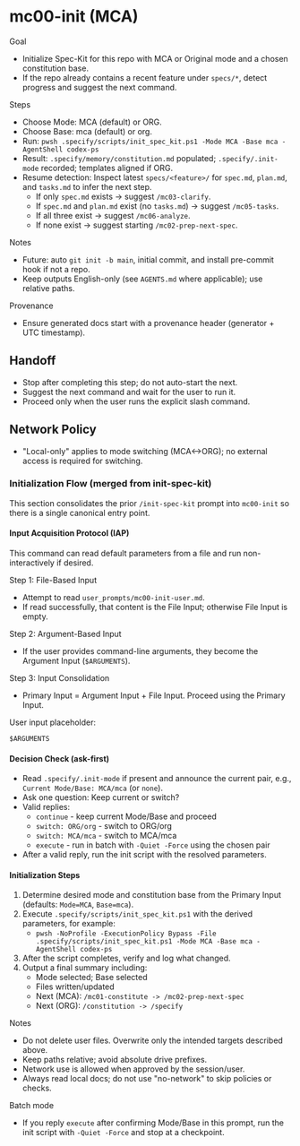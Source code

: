 # mc00-init (MCA)

Goal
- Initialize Spec-Kit for this repo with MCA or Original mode and a chosen constitution base.
- If the repo already contains a recent feature under `specs/*`, detect progress and suggest the next command.

Steps
- Choose Mode: MCA (default) or ORG.
- Choose Base: mca (default) or org.
- Run: `pwsh .specify/scripts/init_spec_kit.ps1 -Mode MCA -Base mca -AgentShell codex-ps`
- Result: `.specify/memory/constitution.md` populated; `.specify/.init-mode` recorded; templates aligned if ORG.
- Resume detection: Inspect latest `specs/<feature>/` for `spec.md`, `plan.md`, and `tasks.md` to infer the next step.
  - If only `spec.md` exists -> suggest `/mc03-clarify`.
  - If `spec.md` and `plan.md` exist (no `tasks.md`) -> suggest `/mc05-tasks`.
  - If all three exist -> suggest `/mc06-analyze`.
  - If none exist -> suggest starting `/mc02-prep-next-spec`.

Notes
- Future: auto `git init -b main`, initial commit, and install pre-commit hook if not a repo.
- Keep outputs English-only (see `AGENTS.md` where applicable); use relative paths.

Provenance
- Ensure generated docs start with a provenance header (generator + UTC timestamp).
## Handoff
- Stop after completing this step; do not auto-start the next.
- Suggest the next command and wait for the user to run it.
- Proceed only when the user runs the explicit slash command.

## Network Policy
- "Local-only" applies to mode switching (MCA<->ORG); no external access is required for switching.

### Initialization Flow (merged from init-spec-kit)

This section consolidates the prior `/init-spec-kit` prompt into `mc00-init` so there is a single canonical entry point.

#### Input Acquisition Protocol (IAP)
This command can read default parameters from a file and run non-interactively if desired.

Step 1: File-Based Input
- Attempt to read `user_prompts/mc00-init-user.md`.
- If read successfully, that content is the File Input; otherwise File Input is empty.

Step 2: Argument-Based Input
- If the user provides command-line arguments, they become the Argument Input (`$ARGUMENTS`).

Step 3: Input Consolidation
- Primary Input = Argument Input + File Input. Proceed using the Primary Input.

User input placeholder:
```
$ARGUMENTS
```

#### Decision Check (ask-first)
- Read `.specify/.init-mode` if present and announce the current pair, e.g., `Current Mode/Base: MCA/mca` (or `none`).
- Ask one question: Keep current or switch?
- Valid replies:
  - `continue` - keep current Mode/Base and proceed
  - `switch: ORG/org` - switch to ORG/org
  - `switch: MCA/mca` - switch to MCA/mca
  - `execute` - run in batch with `-Quiet -Force` using the chosen pair
- After a valid reply, run the init script with the resolved parameters.

#### Initialization Steps
1) Determine desired mode and constitution base from the Primary Input (defaults: `Mode=MCA`, `Base=mca`).
2) Execute `.specify/scripts/init_spec_kit.ps1` with the derived parameters, for example:
   - `pwsh -NoProfile -ExecutionPolicy Bypass -File .specify/scripts/init_spec_kit.ps1 -Mode MCA -Base mca -AgentShell codex-ps`
3) After the script completes, verify and log what changed.
4) Output a final summary including:
   - Mode selected; Base selected
   - Files written/updated
   - Next (MCA): `/mc01-constitute -> /mc02-prep-next-spec`
   - Next (ORG): `/constitution -> /specify`

Notes
- Do not delete user files. Overwrite only the intended targets described above.
- Keep paths relative; avoid absolute drive prefixes.
- Network use is allowed when approved by the session/user.
- Always read local docs; do not use "no-network" to skip policies or checks.

Batch mode
- If you reply `execute` after confirming Mode/Base in this prompt, run the init script with `-Quiet -Force` and stop at a checkpoint.


